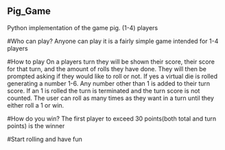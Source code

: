 ## Pig_Game
Python implementation of the game pig. (1-4) players

#Who can play?
Anyone can play it is a fairly simple game intended for 1-4 players

#How to play
On a players turn they will be shown their score, their score for that turn, and the amount of rolls they have done. They will then be prompted asking if they would like to roll or not. If yes a virtual die is rolled generating a number 1-6. Any number other than 1 is added to their turn score. If an 1 is rolled the turn is terminated and the turn score is not counted. The user can roll as many times as they want in a turn until they either roll a 1 or win.

#How do you win?
The first player to exceed 30 points(both total and turn points) is the winner

#Start rolling and have fun
